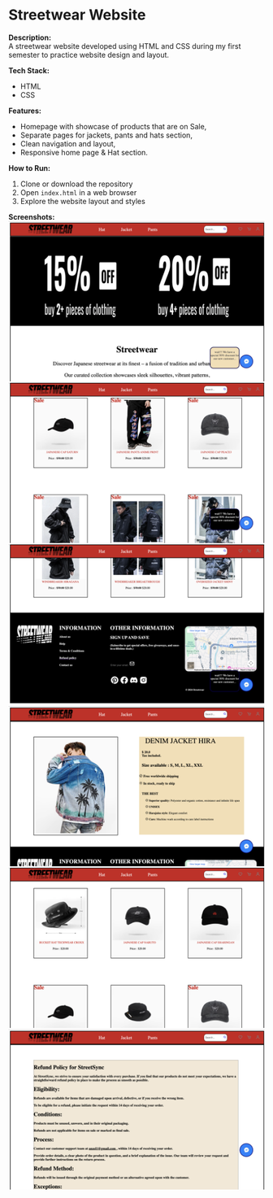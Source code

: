 # Streetwear Website


**Description:**  
A streetwear website developed using HTML and CSS during my first semester to practice website design and layout.

**Tech Stack:**  
- HTML  
- CSS  

**Features:**  
- Homepage with showcase of products that are on Sale,
- Separate pages for jackets, pants and hats section,
- Clean navigation and layout,
- Responsive home page & Hat section.

**How to Run:**  
1. Clone or download the repository  
2. Open `index.html` in a web browser  
3. Explore the website layout and styles

**Screenshots:**  
![Homepage](photo/1homepage.png)
![Homepage](photo/2homepage.png) 
![Homepage](photo/3homepage.png) 
![Product Details Page](photo/4productDetailPage.png)  
![Hat Page](photo/5hatSection.png)
![Refund Page](photo/6refund.png)